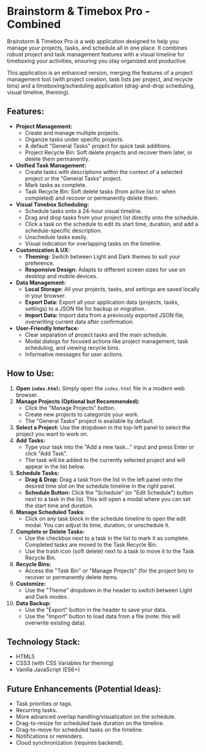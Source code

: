 # Brainstorm & Timebox Pro - Combined

Brainstorm & Timebox Pro is a web application designed to help you manage your projects, tasks, and schedule all in one place. It combines robust project and task management features with a visual timeline for timeboxing your activities, ensuring you stay organized and productive.

This application is an enhanced version, merging the features of a project management tool (with project creation, task lists per project, and recycle bins) and a timeboxing/scheduling application (drag-and-drop scheduling, visual timeline, theming).

## Features:

* **Project Management:**
    * Create and manage multiple projects.
    * Organize tasks under specific projects.
    * A default "General Tasks" project for quick task additions.
    * Project Recycle Bin: Soft delete projects and recover them later, or delete them permanently.
* **Unified Task Management:**
    * Create tasks with descriptions within the context of a selected project or the "General Tasks" project.
    * Mark tasks as complete.
    * Task Recycle Bin: Soft delete tasks (from active list or when completed) and recover or permanently delete them.
* **Visual Timebox Scheduling:**
    * Schedule tasks onto a 24-hour visual timeline.
    * Drag and drop tasks from your project list directly onto the schedule.
    * Click a task on the schedule to edit its start time, duration, and add a schedule-specific description.
    * Unschedule tasks easily.
    * Visual indication for overlapping tasks on the timeline.
* **Customization & UX:**
    * **Theming:** Switch between Light and Dark themes to suit your preference.
    * **Responsive Design:** Adapts to different screen sizes for use on desktop and mobile devices.
* **Data Management:**
    * **Local Storage:** All your projects, tasks, and settings are saved locally in your browser.
    * **Export Data:** Export all your application data (projects, tasks, settings) to a JSON file for backup or migration.
    * **Import Data:** Import data from a previously exported JSON file, overwriting current data after confirmation.
* **User-Friendly Interface:**
    * Clear separation of project tasks and the main schedule.
    * Modal dialogs for focused actions like project management, task scheduling, and viewing recycle bins.
    * Informative messages for user actions.

## How to Use:

1.  **Open `index.html`:** Simply open the `index.html` file in a modern web browser.
2.  **Manage Projects (Optional but Recommended):**
    * Click the "Manage Projects" button.
    * Create new projects to categorize your work.
    * The "General Tasks" project is available by default.
3.  **Select a Project:** Use the dropdown in the top-left panel to select the project you want to work on.
4.  **Add Tasks:**
    * Type your task into the "Add a new task..." input and press Enter or click "Add Task".
    * The task will be added to the currently selected project and will appear in the list below.
5.  **Schedule Tasks:**
    * **Drag & Drop:** Drag a task from the list in the left panel onto the desired time slot on the schedule timeline in the right panel.
    * **Schedule Button:** Click the "Schedule" (or "Edit Schedule") button next to a task in the list. This will open a modal where you can set the start time and duration.
6.  **Manage Scheduled Tasks:**
    * Click on any task block in the schedule timeline to open the edit modal. You can adjust its time, duration, or unschedule it.
7.  **Complete or Delete Tasks:**
    * Use the checkbox next to a task in the list to mark it as complete. Completed tasks are moved to the Task Recycle Bin.
    * Use the trash icon (soft delete) next to a task to move it to the Task Recycle Bin.
8.  **Recycle Bins:**
    * Access the "Task Bin" or "Manage Projects" (for the project bin) to recover or permanently delete items.
9.  **Customize:**
    * Use the "Theme" dropdown in the header to switch between Light and Dark modes.
10. **Data Backup:**
    * Use the "Export" button in the header to save your data.
    * Use the "Import" button to load data from a file (note: this will overwrite existing data).

## Technology Stack:

* HTML5
* CSS3 (with CSS Variables for theming)
* Vanilla JavaScript (ES6+)

## Future Enhancements (Potential Ideas):

* Task priorities or tags.
* Recurring tasks.
* More advanced overlap handling/visualization on the schedule.
* Drag-to-resize for scheduled task duration on the timeline.
* Drag-to-move for scheduled tasks on the timeline.
* Notifications or reminders.
* Cloud synchronization (requires backend).
